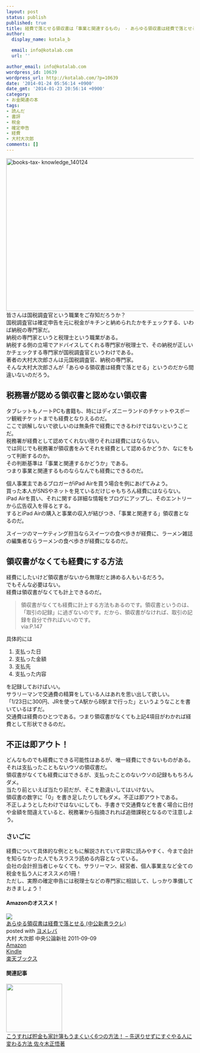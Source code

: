 ```yaml
---
layout: post
status: publish
published: true
title: 経費で落とせる領収書は「事業と関連するもの」 - あらゆる領収書は経費で落とせる 大村大次郎著
author:
  display_name: kotala_b

  email: info@kotalab.com
  url: ''

author_email: info@kotalab.com
wordpress_id: 10639
wordpress_url: http://kotalab.com/?p=10639
date: '2014-01-24 05:56:14 +0900'
date_gmt: '2014-01-23 20:56:14 +0900'
category:
- お金関連の本
tags:
- 読んだ
- 書評
- 税金
- 確定申告
- 経費
- 大村大次郎
comments: []
---
```

<p><img src="http://kotalab.com/wp-content/uploads/books-tax-knowledge_140124-546x409.jpg" alt="books-tax- knowledge_140124" width="546" height="409" class="alignnone size-large wp-image-10642" /><br />
皆さんは国税調査官という職業をご存知だろうか？<br />
国税調査官は確定申告を元に税金がキチンと納められたかをチェックする、いわば納税の専門家だ。<br />
納税の専門家というと税理士という職業がある。<br />
納税する側の立場でアドバイスしてくれる専門家が税理士で、その納税が正しいかチェックする専門家が国税調査官というわけである。<br />
著者の大村大次郎さんは元国税調査官、納税の専門家。<br />
そんな大村大次郎さんが「あらゆる領収書は経費で落とせる」というのだから間違いないのだろう。</p>
<h2>税務署が認める領収書と認めない領収書</h2>
<p>タブレットもノートPCも書籍も、時にはディズニーランドのチケットやスポーツ観戦チケットまでも経費となりえるのだ。<br />
ここで誤解しないで欲しいのは無条件で経費にできるわけではないということだ。<br />
税務署が経費として認めてくれない限りそれは経費にはならない。<br />
では同じでも税務署が領収書をみてそれを経費として認めるかどうか、なにをもって判断するのか。<br />
その判断基準は「事業と関連するかどうか」である。<br />
<span class="b">つまり事業と関連するものならなんでも経費にできるのだ。</span></p>
<p>個人事業主であるブロガーがiPad Airを買う場合を例にあげてみよう。<br />
買った本人がSNSやネットを見ているだけじゃもちろん経費にはならない。<br />
iPad Airを買い、それに関する詳細な情報をブログにアップし、そのエントリーから広告収入を得るとする。<br />
するとiPad Airの購入と事業の収入が結びつき、「事業と関連する」領収書となるのだ。</p>
<p>スイーツのマーケティング担当ならスイーツの食べ歩きが経費に、ラーメン雑誌の編集者ならラーメンの食べ歩きが経費になるのだ。</p>
<h2>領収書がなくても経費にする方法</h2>
<p>経費にしたいけど領収書がないから無理だと諦める人もいるだろう。<br />
でもそんな必要はない。<br />
経費は領収書がなくても計上できるのだ。</p>
<blockquote><p>領収書がなくても経費に計上する方法もあるのです。領収書というのは、「取引の記録」に過ぎないのです。だから、領収書がなければ、取引の記録を自分で作ればいいのです。<br />
via:P.147</p></blockquote>
<p>具体的には</p>
<ol>
<li>支払った日</li>
<li>支払った金額</li>
<li>支払先</li>
<li>支払った内容</li>
</ol>
<p>を記録しておけばいい。<br />
サラリーマンで交通費の精算をしている人はあれを思い出して欲しい。<br />
「1/23日に300円、JRを使ってA駅からB駅まで行った」というようなことを書いているはずだ。<br />
交通費は経費のひとつである。つまり領収書がなくても上記4項目がわかれば経費として形状できるのだ。</p>
<h2>不正は即アウト！</h2>
<p>どんなものでも経費にできる可能性はあるが、唯一経費にできないものがある。<br />
それは支払ったこともないウソの領収書だ。<br />
領収書がなくても経費にはできるが、支払ったことのないウソの記録ももちろんダメ。<br />
当たり前といえば当たり前だが、そこを勘違いしてはいけない。<br />
領収書の数字に「0」を書き足したりしてもダメ。不正は即アウトである。<br />
不正しようとしたわけではないにしても、手書きで交通費などを書く場合に日付や金額を間違えていると、税務署から指摘されれば追徴課税となるので注意しよう。</p>
<h3>さいごに</h3>
<p>経費について具体的な例とともに解説されていて非常に読みやすく、今まで会計を知らなかった人でもスラスラ読める内容となっている。<br />
会社の会計担当者じゃなくても、サラリーマン、経営者、個人事業主など全ての税金を払う人にオススメの1冊！<br />
ただし、実際の確定申告には税理士などの専門家に相談して、しっかり準備しておきましょう！</p>
<h4 class="aam">Amazonのオススメ！</h4>
<div class="booklink-box">
<div class="booklink-image"><a href="http://www.amazon.co.jp/exec/obidos/asin/4121503961/same-22/" rel="nofollow" target="_blank"><img src="http://ecx.images-amazon.com/images/I/41jpOByWCrL._SL160_.jpg" style="border: none;" /></a></div>
<div class="booklink-info">
<div class="booklink-name"><a href="http://www.amazon.co.jp/exec/obidos/asin/4121503961/same-22/" rel="nofollow" target="_blank">あらゆる領収書は経費で落とせる (中公新書ラクレ)</a>
<div class="booklink-powered-date">posted with <a href="http://yomereba.com" rel="nofollow" target="_blank">ヨメレバ</a></div>
</div>
<div class="booklink-detail">大村 大次郎 中央公論新社 2011-09-09    </div>
<div class="booklink-link2">
<div class="shoplinkamazon"><a href="http://www.amazon.co.jp/exec/obidos/asin/4121503961/same-22/" rel="nofollow" target="_blank" title="アマゾン" >Amazon</a></div>
<div class="shoplinkkindle"><a href="http://www.amazon.co.jp/gp/search?keywords=%82%A0%82%E7%82%E4%82%E9%97%CC%8E%FB%8F%91%82%CD%8Co%94%EF%82%C5%97%8E%82%C6%82%B9%82%E9%20%28%92%86%8C%F6%90V%8F%91%83%89%83N%83%8C%29&__mk_ja_JP=%83J%83%5E%83J%83i&url=node%3D2275256051&tag=same-22" rel="nofollow" target="_blank" >Kindle</a></div>
<div class="shoplinkrakuten"><a href="http://c.af.moshimo.com/af/c/click?a_id=374941&p_id=56&pc_id=56&pl_id=637&s_v=b5Rz2P0601xu&url=http%3A%2F%2Fbooks.rakuten.co.jp%2Frb%2F11332395%2F" rel="nofollow" target="_blank" title="楽天ブックス" >楽天ブックス</a></div>
</p></div>
</div>
<div class="booklink-footer"></div>
</div>
<h4 class="rel">関連記事</h4>
<div class="shht">
<div class="shhtimg"><a href="http://kotalab.com/books-sakiokurisezuni" target="_blank"><img src="http://kotalab.com/wp-content/uploads/books-sakiokurisezuni_140116-546x409.jpg" alt="" width="150" height="130" /></a></div>
<div class="shhttext"><a href="http://kotalab.com/books-sakiokurisezuni" target="_blank">こうすれば貯金も家計簿もうまくいく6つの方法！ &ndash; 先送りせずにすぐやる人に変わる方法 佐々木正悟著</a><span class="removed_link" title="http://b.hatena.ne.jp/entry/http://kotalab.com/books-sakiokurisezuni"><img border="0" src="http://b.hatena.ne.jp/entry/image/http://kotalab.com/books-sakiokurisezuni" alt="" /></span></div>
</div>
